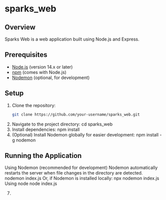# sparks_web

## Overview

Sparks Web is a web application built using Node.js and Express.

## Prerequisites

- [Node.js](https://nodejs.org/) (version 14.x or later)
- [npm](https://www.npmjs.com/get-npm) (comes with Node.js)
- [Nodemon](https://nodemon.io/) (optional, for development)

## Setup

1. Clone the repository:
   ```bash
   git clone https://github.com/your-username/sparks_web.git
2. Navigate to the project directory:
   cd sparks_web
3. Install dependencies:
   npm install
4. (Optional) Install Nodemon globally for easier development:
   npm install -g nodemon

## Running the Application
Using Nodemon (recommended for development)
Nodemon automatically restarts the server when file changes in the directory are detected.
  nodemon index.js
Or, if Nodemon is installed locally:
  npx nodemon index.js
Using node
  node index.js

7. 
